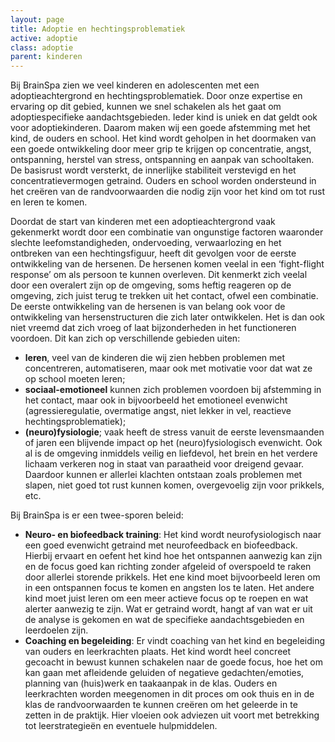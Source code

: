 ```yaml
---
layout: page
title: Adoptie en hechtingsproblematiek
active: adoptie
class: adoptie
parent: kinderen
---
```

Bij BrainSpa zien we veel kinderen en adolescenten met een adoptieachtergrond en hechtingsproblematiek. Door onze expertise en ervaring op dit gebied, kunnen we snel schakelen als het gaat om adoptiespecifieke aandachtsgebieden. Ieder kind is uniek en dat geldt ook voor adoptiekinderen. Daarom maken wij een goede afstemming met het kind, de ouders en school. Het kind wordt geholpen in het doormaken van een goede ontwikkeling door meer grip te krijgen op concentratie, angst, ontspanning, herstel van stress, ontspanning en aanpak van schooltaken. De basisrust wordt versterkt, de innerlijke stabiliteit verstevigd en het concentratievermogen getraind. Ouders en school worden ondersteund in het creëren van de randvoorwaarden die nodig zijn voor het kind om tot rust en leren te komen.

Doordat de start van kinderen met een adoptieachtergrond vaak gekenmerkt wordt door een combinatie van ongunstige factoren waaronder slechte leefomstandigheden, ondervoeding, verwaarlozing en het ontbreken van een hechtingsfiguur, heeft dit gevolgen voor de eerste ontwikkeling van de hersenen. De hersenen komen veelal in een ‘fight-flight response’ om als persoon te kunnen overleven. Dit kenmerkt zich veelal door een overalert zijn op de omgeving, soms heftig reageren op de omgeving, zich juist terug te trekken uit het contact, ofwel een combinatie. De eerste ontwikkeling van de hersenen is van belang ook voor de ontwikkeling van hersenstructuren die zich later ontwikkelen. Het is dan ook niet vreemd dat zich vroeg of laat bijzonderheden in het functioneren voordoen. Dit kan zich op verschillende gebieden uiten:

* **leren**, veel van de kinderen die wij zien hebben problemen met concentreren, automatiseren, maar ook met motivatie voor dat wat ze op school moeten leren;
* **sociaal-emotioneel** kunnen zich problemen voordoen bij afstemming in het contact, maar ook in bijvoorbeeld het emotioneel evenwicht (agressieregulatie, overmatige angst, niet lekker in vel, reactieve hechtingsproblematiek);
* **(neuro)fysiologie**; vaak heeft de stress vanuit de eerste levensmaanden of jaren een blijvende impact op het (neuro)fysiologisch evenwicht. Ook al is de omgeving inmiddels veilig en liefdevol, het brein en het verdere lichaam verkeren nog in staat van paraatheid voor dreigend gevaar. Daardoor kunnen er allerlei klachten ontstaan zoals problemen met slapen, niet goed tot rust kunnen komen, overgevoelig zijn voor prikkels, etc.

Bij BrainSpa is er een twee-sporen beleid:

* **Neuro- en biofeedback training**: Het kind wordt neurofysiologisch naar een goed evenwicht getraind met neurofeedback en biofeedback. Hierbij ervaart en oefent het kind hoe het ontspannen aanwezig kan zijn en de focus goed kan richting zonder afgeleid of overspoeld te raken door allerlei storende prikkels.  Het ene kind moet bijvoorbeeld leren om in een ontspannen focus te komen en angsten los te laten. Het andere kind moet juist leren om een meer actieve focus op te roepen en wat alerter aanwezig te zijn. Wat er getraind wordt, hangt af van wat er uit de analyse is gekomen en wat de specifieke aandachtsgebieden en leerdoelen zijn.
* **Coaching en begeleiding**: Er vindt coaching van het kind en begeleiding van ouders en  leerkrachten plaats. Het kind wordt heel concreet gecoacht in bewust kunnen schakelen naar de goede focus, hoe het om kan gaan met afleidende geluiden of negatieve gedachten/emoties, planning van (huis)werk en taakaanpak in de klas. Ouders en leerkrachten worden meegenomen in dit proces om ook thuis en in de klas de randvoorwaarden te kunnen creëren om het geleerde in te zetten in de praktijk. Hier vloeien ook adviezen uit voort met betrekking tot leerstrategieën en eventuele hulpmiddelen.